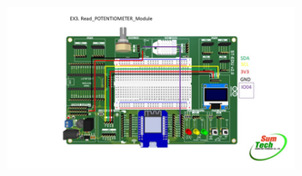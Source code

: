 ![Alt text](https://github.com/topwatcharakorn/EducationCode-by-SumTech/blob/main/Examples%20ST-EDU/OLED0.96''/Read_POTENTIOMETER_ShowDisplay/Read_POTENTIOMETER_Module.jpg?raw=true "Wiring digram")
